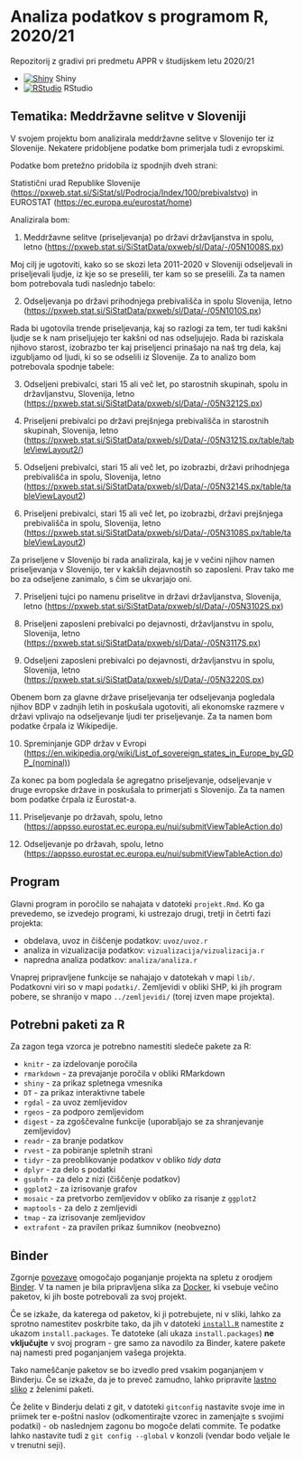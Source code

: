 # Analiza podatkov s programom R, 2020/21

Repozitorij z gradivi pri predmetu APPR v študijskem letu 2020/21

* [![Shiny](http://mybinder.org/badge.svg)](http://mybinder.org/v2/gh/klarasirca/APPR-2020-21/master?urlpath=shiny/APPR-2020-21/projekt.Rmd) Shiny
* [![RStudio](http://mybinder.org/badge.svg)](http://mybinder.org/v2/gh/klarasirca/APPR-2020-21/master?urlpath=rstudio) RStudio

## Tematika: Meddržavne selitve v Sloveniji 

V svojem projektu bom analizirala meddržavne selitve v Slovenijo ter iz Slovenije. Nekatere pridobljene podatke bom primerjala tudi z evropskimi.

Podatke bom pretežno pridobila iz spodnjih dveh strani:

Statistični urad Republike Slovenije (https://pxweb.stat.si/SiStat/sl/Podrocja/Index/100/prebivalstvo) in
EUROSTAT (https://ec.europa.eu/eurostat/home)

Analizirala bom:

1) Meddržavne selitve (priseljevanja) po državi državljanstva in spolu, letno
(https://pxweb.stat.si/SiStatData/pxweb/sl/Data/-/05N1008S.px)

Moj cilj je ugotoviti, kako so se skozi leta 2011-2020 v Sloveniji odseljevali in priseljevali ljudje, iz kje so se preselili, ter kam so se preselili. Za ta namen bom potrebovala tudi naslednjo tabelo:

2) Odseljevanja po državi prihodnjega prebivališča in spolu  Slovenija, letno
(https://pxweb.stat.si/SiStatData/pxweb/sl/Data/-/05N1010S.px)


Rada bi ugotovila trende priseljevanja, kaj so razlogi za tem, ter tudi kakšni ljudje se k nam priseljujejo ter kakšni od nas odseljujejo. Rada bi raziskala njihovo starost, izobrazbo ter kaj priseljenci prinašajo na naš trg dela, kaj izgubljamo od ljudi, ki so se odselili iz Slovenije. Za to analizo bom potrebovala spodnje tabele:

3) Odseljeni prebivalci, stari 15 ali več let, po starostnih skupinah, spolu in državljanstvu, Slovenija, letno
(https://pxweb.stat.si/SiStatData/pxweb/sl/Data/-/05N3212S.px)

4) Priseljeni prebivalci po državi prejšnjega prebivališča in starostnih skupinah, Slovenija, letno
(https://pxweb.stat.si/SiStatData/pxweb/sl/Data/-/05N3121S.px/table/tableViewLayout2/)

5) Odseljeni prebivalci, stari 15 ali več let, po izobrazbi, državi prihodnjega prebivališča in spolu, Slovenija, letno
(https://pxweb.stat.si/SiStatData/pxweb/sl/Data/-/05N3214S.px/table/tableViewLayout2)

6) Priseljeni prebivalci, stari 15 ali več let, po izobrazbi, državi prejšnjega prebivališča in spolu, Slovenija, letno
(https://pxweb.stat.si/SiStatData/pxweb/sl/Data/-/05N3108S.px/table/tableViewLayout2)


Za priseljene v Slovenijo bi rada analizirala, kaj je v večini njihov namen priseljevanja v Slovenijo, ter v kakših dejavnostih so zaposleni. Prav tako me bo za odseljene zanimalo, s čim se ukvarjajo oni.

7) Priseljeni tujci po namenu priselitve in državi državljanstva, Slovenija, letno
(https://pxweb.stat.si/SiStatData/pxweb/sl/Data/-/05N3102S.px)
8) Priseljeni zaposleni prebivalci po dejavnosti, državljanstvu in spolu, Slovenija, letno
(https://pxweb.stat.si/SiStatData/pxweb/sl/Data/-/05N3117S.px)

9) Odseljeni zaposleni prebivalci po dejavnosti, državljanstvu in spolu, Slovenija, letno
(https://pxweb.stat.si/SiStatData/pxweb/sl/Data/-/05N3220S.px)

Obenem bom za glavne države priseljevanja ter odseljevanja pogledala njihov BDP v zadnjih letih in poskušala ugotoviti, ali ekonomske razmere v državi vplivajo na odseljevanje ljudi ter priseljevanje. Za ta namen bom podatke črpala iz Wikipedije.

10) Spreminjanje GDP držav v Evropi  (https://en.wikipedia.org/wiki/List_of_sovereign_states_in_Europe_by_GDP_(nominal))

Za konec pa bom pogledala še agregatno priseljevanje, odseljevanje v druge evropske države in poskušala to primerjati s Slovenijo. Za ta namen bom podatke črpala iz Eurostat-a.

11) Priseljevanje po državah, spolu, letno 
(https://appsso.eurostat.ec.europa.eu/nui/submitViewTableAction.do)

12) Odseljevanje po državah, spolu, letno
(https://appsso.eurostat.ec.europa.eu/nui/submitViewTableAction.do)

## Program

Glavni program in poročilo se nahajata v datoteki `projekt.Rmd`.
Ko ga prevedemo, se izvedejo programi, ki ustrezajo drugi, tretji in četrti fazi projekta:

* obdelava, uvoz in čiščenje podatkov: `uvoz/uvoz.r`
* analiza in vizualizacija podatkov: `vizualizacija/vizualizacija.r`
* napredna analiza podatkov: `analiza/analiza.r`

Vnaprej pripravljene funkcije se nahajajo v datotekah v mapi `lib/`.
Podatkovni viri so v mapi `podatki/`.
Zemljevidi v obliki SHP, ki jih program pobere,
se shranijo v mapo `../zemljevidi/` (torej izven mape projekta).

## Potrebni paketi za R

Za zagon tega vzorca je potrebno namestiti sledeče pakete za R:

* `knitr` - za izdelovanje poročila
* `rmarkdown` - za prevajanje poročila v obliki RMarkdown
* `shiny` - za prikaz spletnega vmesnika
* `DT` - za prikaz interaktivne tabele
* `rgdal` - za uvoz zemljevidov
* `rgeos` - za podporo zemljevidom
* `digest` - za zgoščevalne funkcije (uporabljajo se za shranjevanje zemljevidov)
* `readr` - za branje podatkov
* `rvest` - za pobiranje spletnih strani
* `tidyr` - za preoblikovanje podatkov v obliko *tidy data*
* `dplyr` - za delo s podatki
* `gsubfn` - za delo z nizi (čiščenje podatkov)
* `ggplot2` - za izrisovanje grafov
* `mosaic` - za pretvorbo zemljevidov v obliko za risanje z `ggplot2`
* `maptools` - za delo z zemljevidi
* `tmap` - za izrisovanje zemljevidov
* `extrafont` - za pravilen prikaz šumnikov (neobvezno)

## Binder

Zgornje [povezave](#analiza-podatkov-s-programom-r-202021)
omogočajo poganjanje projekta na spletu z orodjem [Binder](https://mybinder.org/).
V ta namen je bila pripravljena slika za [Docker](https://www.docker.com/),
ki vsebuje večino paketov, ki jih boste potrebovali za svoj projekt.

Če se izkaže, da katerega od paketov, ki ji potrebujete, ni v sliki,
lahko za sprotno namestitev poskrbite tako,
da jih v datoteki [`install.R`](install.R) namestite z ukazom `install.packages`.
Te datoteke (ali ukaza `install.packages`) **ne vključujte** v svoj program -
gre samo za navodilo za Binder, katere pakete naj namesti pred poganjanjem vašega projekta.

Tako nameščanje paketov se bo izvedlo pred vsakim poganjanjem v Binderju.
Če se izkaže, da je to preveč zamudno,
lahko pripravite [lastno sliko](https://github.com/jaanos/APPR-docker) z želenimi paketi.

Če želite v Binderju delati z git,
v datoteki `gitconfig` nastavite svoje ime in priimek ter e-poštni naslov
(odkomentirajte vzorec in zamenjajte s svojimi podatki) -
ob naslednjem zagonu bo mogoče delati commite.
Te podatke lahko nastavite tudi z `git config --global` v konzoli
(vendar bodo veljale le v trenutni seji).
